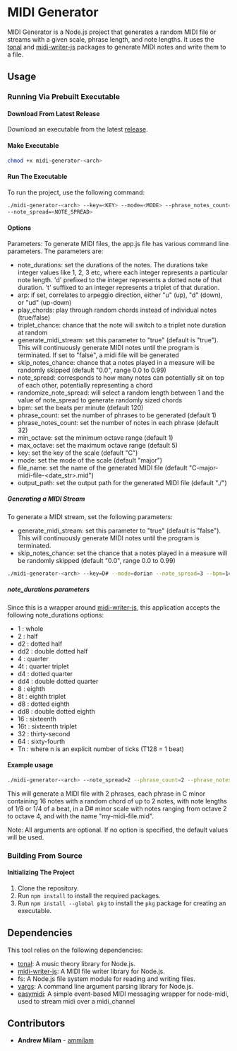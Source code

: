 # MIDI Generator

MIDI Generator is a Node.js project that generates a random MIDI file or streams with a given scale, phrase length, and note lengths. It uses the [tonal](https://www.npmjs.com/package/tonal) and [midi-writer-js](https://www.npmjs.com/package/midi-writer-js) packages to generate MIDI notes and write them to a file.

## Usage

### Running Via Prebuilt Executable 

#### Download From Latest Release

Download an executable from the latest [release](https://github.com/ammilam/midi-generator/releases/tag/latest).

#### Make Executable

```bash
chmod +x midi-generator-<arch>
```

#### Run The Executable

To run the project, use the following command:

```bash
./midi-generator-<arch> --key=<KEY> --mode=<MODE> --phrase_notes_count=<PHRASE_NOTES_COUNT> --note_durations=<note_durations> --min_octave=<MIN_OCTAVE> --max_octave=<MAX_OCTAVE> --file_name=<FILE_NAME>
--note_spread=<NOTE_SPREAD>
```

#### Options

Parameters:
To generate MIDI files, the app.js file has various command line parameters. The parameters are:
- note_durations: set the durations of the notes. The durations take integer values like 1, 2, 3 etc, where each integer represents a particular note length. 'd' prefixed to the integer represents a dotted note of that duration. 't' suffixed to an integer represents a triplet of that duration.
- arp: if set, correlates to arpeggio direction, either "u" (up), "d" (down), or "ud" (up-down)
- play_chords: play through random chords instead of individual notes (true/false)
- triplet_chance: chance that the note will switch to a triplet note duration at random
- generate_midi_stream: set this parameter to "true" (default is "true"). This will continuously generate MIDI notes until the program is terminated. If set to "false", a midi file will be generated 
- skip_notes_chance: chance that a notes played in a measure will be randomly skipped (default "0.0", range 0.0 to 0.99)
- note_spread: corresponds to how many notes can potentially sit on top of each other, potentially representing a chord
- randomize_note_spread: will select a random length between 1 and the value of note_spread to generate randomly sized chords
- bpm: set the beats per minute (default 120)
- phrase_count: set the number of phrases to be generated (default 1)
- phrase_notes_count: set the number of notes in each phrase (default 32)
- min_octave: set the minimum octave range (default 1)
- max_octave: set the maximum octave range (default 5)
- key: set the key of the scale (default "C")
- mode: set the mode of the scale (default "major")
- file_name: set the name of the generated MIDI file (default "C-major-midi-file-<date_str>.mid")
- output_path: set the output path for the generated MIDI file (default "./")

##### Generating a MIDI Stream

To generate a MIDI stream, set the following parameters:
- generate_midi_stream: set this parameter to "true" (default is "false"). This will continuously generate MIDI notes until the program is terminated. 
- skip_notes_chance: set the chance that a notes played in a measure will be randomly skipped (default "0.0", range 0.0 to 0.99)

```bash
./midi-generator-<arch> --key=D# --mode=dorian --note_spread=3 --bpm=140 --velocity=100 --generate_midi_stream="true" --midi_channel=7 --randomize_note_spread
```

##### note_durations parameters

Since this is a wrapper around [midi-writer-js](https://www.npmjs.com/package/midi-writer-js), this application accepts the following note_durations options:

- 1 : whole
- 2 : half
- d2 : dotted half
- dd2 : double dotted half
- 4 : quarter
- 4t : quarter triplet
- d4 : dotted quarter
- dd4 : double dotted quarter
- 8 : eighth
- 8t : eighth triplet
- d8 : dotted eighth
- dd8 : double dotted eighth
- 16 : sixteenth
- 16t : sixteenth triplet
- 32 : thirty-second
- 64 : sixty-fourth
- Tn : where n is an explicit number of ticks (T128 = 1 beat)


#### Example usage

```bash
./midi-generator-<arch> --note_spread=2 --phrase_count=2 --phrase_notes_count=16 --note_durations=8,4 --min_octave=2 --max_octave=4 --key=C --mode=minor --file_name="my-midi-file.mid"
```

This will generate a MIDI file with 2 phrases, each phrase in C minor containing 16 notes with a random chord of up to 2 notes, with note lengths of 1/8 or 1/4 of a beat, in a D# minor scale with notes ranging from octave 2 to octave 4, and with the name "my-midi-file.mid".

Note: All arguments are optional. If no option is specified, the default values will be used.


### Building From Source

#### Initializing The Project

1. Clone the repository.
2. Run `npm install` to install the required packages.
3. Run `npm install --global pkg` to install the `pkg` package for creating an executable.

## Dependencies

This tool relies on the following dependencies:

- [tonal](https://www.npmjs.com/package/tonal): A music theory library for Node.js.
- [midi-writer-js](https://www.npmjs.com/package/midi-writer-js): A MIDI file writer library for Node.js.
- fs: A Node.js file system module for reading and writing files.
- [yargs](https://www.npmjs.com/package/yargs): A command line argument parsing library for Node.js.
- [easymidi](https://www.npmjs.com/package/easymidi): A simple event-based MIDI messaging wrapper for node-midi, used to stream midi over a midi_channel

## Contributors

- **Andrew Milam** - [ammilam](https://github.com/ammilam)
